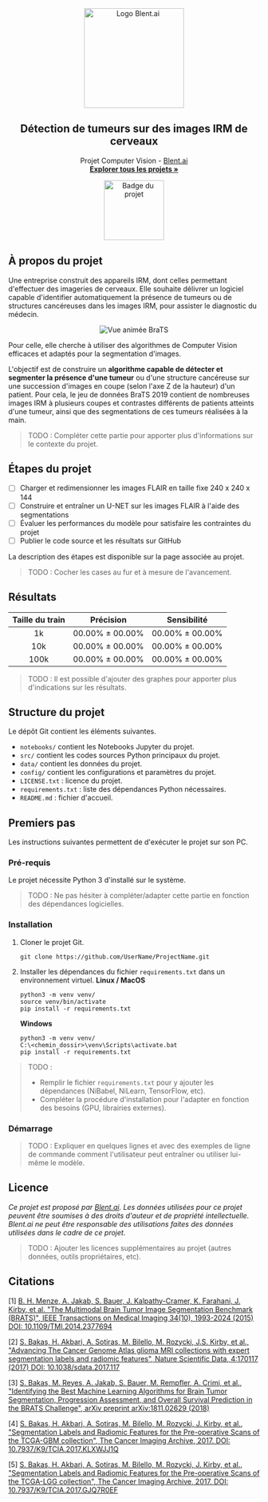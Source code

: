 <div align="center">
  <a href="https://blent.ai">
    <img src="https://blent-static-media.s3.eu-west-3.amazonaws.com/images/logo/logo_blent_300x.png" alt="Logo Blent.ai" width="200" />
  </a>

  <h2 align="center">Détection de tumeurs sur des images IRM de cerveaux</h2>

  <p align="center">
    Projet Computer Vision - <a href="https://blent.ai">Blent.ai</a>
    <br />
    <a href="https://blent.ai/app/projects" target="_blank"><strong>Explorer tous les projets »</strong></a>
</div>

<div align="center"><img src="https://cdn.static-media.blent.ai/images/projects/badge_mri.svg" width="120" alt="Badge du projet" /></div>

## À propos du projet

Une entreprise construit des appareils IRM, dont celles permettant d'effectuer des imageries de cerveaux. Elle souhaite délivrer un logiciel capable d'identifier automatiquement la présence de tumeurs ou de structures cancéreuses dans les images IRM, pour assister le diagnostic du médecin.

<div align="center"><img src="https://blent-learning-user-ressources.s3.eu-west-3.amazonaws.com/projects/60fb61/BraTS19_2013_11_1_flair_3d_2d.gif" alt="Vue animée BraTS" /></div>

Pour celle, elle cherche à utiliser des algorithmes de Computer Vision efficaces et adaptés pour la segmentation d'images.

L'objectif est de construire un **algorithme capable de détecter et segmenter la présence d'une tumeur** ou d'une structure cancéreuse sur une succession d'images en coupe (selon l'axe Z de la hauteur) d'un patient. Pour cela, le jeu de données BraTS 2019 contient de nombreuses images IRM à plusieurs coupes et contrastes différents de patients atteints d'une tumeur, ainsi que des segmentations de ces tumeurs réalisées à la main.

> TODO : Compléter cette partie pour apporter plus d'informations sur le contexte du projet.

## Étapes du projet

- [ ] Charger et redimensionner les images FLAIR en taille fixe 240 x 240 x 144
- [ ] Construire et entraîner un U-NET sur les images FLAIR à l'aide des segmentations
- [ ] Évaluer les performances du modèle pour satisfaire les contraintes du projet
- [ ] Publier le code source et les résultats sur GitHub

La description des étapes est disponible sur la page associée au projet.

> TODO : Cocher les cases au fur et à mesure de l'avancement.

## Résultats

| Taille du train |      Précision      |     Sensibilité     |
|:---------------:|:-------------------:|:-------------------:|
|        1k       | 00.00% ± 00.00% | 00.00% ± 00.00% |
|       10k       | 00.00% ± 00.00% | 00.00% ± 00.00% |
|       100k      | 00.00% ± 00.00% | 00.00% ± 00.00% |

> TODO : Il est possible d'ajouter des graphes pour apporter plus d'indications sur les résultats.

## Structure du projet

Le dépôt Git contient les éléments suivantes.

- `notebooks/` contient les Notebooks Jupyter du projet.
- `src/` contient les codes sources Python principaux du projet.
- `data/` contient les données du projet.
- `config/` contient les configurations et paramètres du projet.
- `LICENSE.txt` : licence du projet.
- `requirements.txt` : liste des dépendances Python nécessaires.
- `README.md` : fichier d'accueil.

## Premiers pas

Les instructions suivantes permettent de d'exécuter le projet sur son PC.

### Pré-requis

Le projet nécessite Python 3 d'installé sur le système.

> TODO : Ne pas hésiter à compléter/adapter cette partie en fonction des dépendances logicielles.

### Installation

1. Cloner le projet Git.
	```
	git clone https://github.com/UserName/ProjectName.git
	```
2. Installer les dépendances du fichier `requirements.txt` dans un environnement virtuel.
	**Linux / MacOS**
	```
	python3 -m venv venv/
	source venv/bin/activate
	pip install -r requirements.txt
	```
	**Windows**
	```
	python3 -m venv venv/
	C:\<chemin_dossir>\venv\Scripts\activate.bat
	pip install -r requirements.txt
	```

> TODO :
> - Remplir le fichier `requirements.txt` pour y ajouter les dépendances (NiBabel, NiLearn, TensorFlow, etc).
> - Compléter la procédure d'installation pour l'adapter en fonction des besoins (GPU, librairies externes).

### Démarrage

> TODO : Expliquer en quelques lignes et avec des exemples de ligne de commande comment l'utilisateur peut entraîner ou utiliser lui-même le modèle. 

## Licence

*Ce projet est proposé par <a href="https://blent.ai">Blent.ai</a>. Les données utilisées pour ce projet peuvent être soumises à des droits d'auteur et de propriété intellectuelle. Blent.ai ne peut être responsable des utilisations faites des données utilisées dans le cadre de ce projet.*

> TODO : Ajouter les licences supplémentaires au projet (autres données, outils propriétaires, etc).

## Citations

[1]  [B. H. Menze, A. Jakab, S. Bauer, J. Kalpathy-Cramer, K. Farahani, J. Kirby, et al. "The Multimodal Brain Tumor Image Segmentation Benchmark (BRATS)", IEEE Transactions on Medical Imaging 34(10), 1993-2024 (2015) DOI: 10.1109/TMI.2014.2377694](https://www.ncbi.nlm.nih.gov/pubmed/25494501)

[2]  [S. Bakas, H. Akbari, A. Sotiras, M. Bilello, M. Rozycki, J.S. Kirby, et al., "Advancing The Cancer Genome Atlas glioma MRI collections with expert segmentation labels and radiomic features", Nature Scientific Data, 4:170117 (2017) DOI: 10.1038/sdata.2017.117](https://www.ncbi.nlm.nih.gov/pubmed/28872634)

[3]  [S. Bakas, M. Reyes, A. Jakab, S. Bauer, M. Rempfler, A. Crimi, et al., "Identifying the Best Machine Learning Algorithms for Brain Tumor Segmentation, Progression Assessment, and Overall Survival Prediction in the BRATS Challenge", arXiv preprint arXiv:1811.02629 (2018)](https://arxiv.org/abs/1811.02629)  

[4]  [S. Bakas, H. Akbari, A. Sotiras, M. Bilello, M. Rozycki, J. Kirby, et al., "Segmentation Labels and Radiomic Features for the Pre-operative Scans of the TCGA-GBM collection", The Cancer Imaging Archive, 2017. DOI: 10.7937/K9/TCIA.2017.KLXWJJ1Q](https://doi.org/10.7937/K9/TCIA.2017.KLXWJJ1Q)

[5]  [S. Bakas, H. Akbari, A. Sotiras, M. Bilello, M. Rozycki, J. Kirby, et al.,](https://doi.org/10.7937/K9/TCIA.2017.KLXWJJ1Q) ["Segmentation Labels and Radiomic Features for the Pre-operative Scans of the TCGA-LGG collection", The Cancer Imaging Archive, 2017. DOI: 10.7937/K9/TCIA.2017.GJQ7R0EF](https://doi.org/10.7937/K9/TCIA.2017.GJQ7R0EF)
